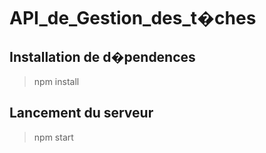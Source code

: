 # API_de_Gestion_des_t�ches

## Installation de d�pendences

> npm install

## Lancement du serveur

> npm start